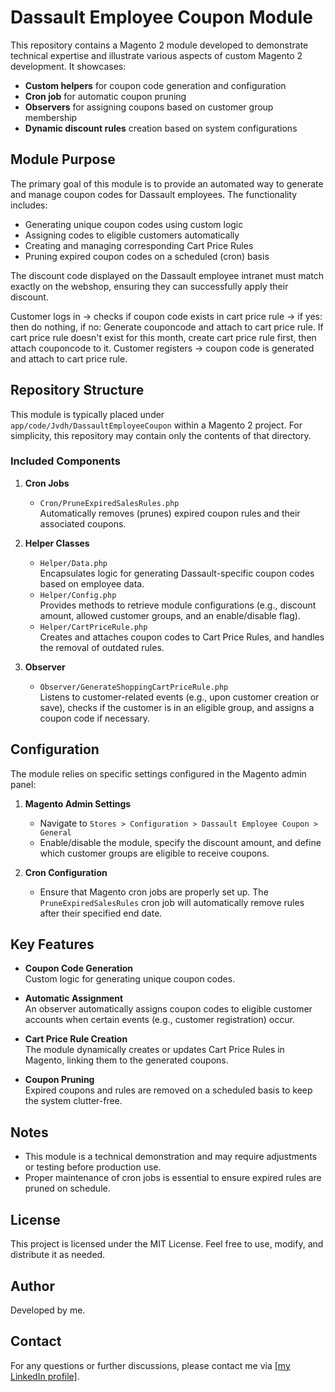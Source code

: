 # Dassault Employee Coupon Module

This repository contains a Magento 2 module developed to demonstrate technical expertise and illustrate various aspects of custom Magento 2 development. It showcases:

- **Custom helpers** for coupon code generation and configuration  
- **Cron job** for automatic coupon pruning  
- **Observers** for assigning coupons based on customer group membership  
- **Dynamic discount rules** creation based on system configurations

## Module Purpose
The primary goal of this module is to provide an automated way to generate and manage coupon codes for Dassault employees. The functionality includes:
- Generating unique coupon codes using custom logic  
- Assigning codes to eligible customers automatically  
- Creating and managing corresponding Cart Price Rules  
- Pruning expired coupon codes on a scheduled (cron) basis

The discount code displayed on the Dassault employee intranet must match exactly on the webshop, ensuring they can successfully apply their discount.

Customer logs in -> checks if coupon code exists in cart price rule -> if yes: then do nothing, if no: Generate couponcode and attach to cart price rule. If cart price rule doesn't exist for this month, create cart price rule first, then attach couponcode to it.
Customer registers -> coupon code is generated and attach to cart price rule.


## Repository Structure
This module is typically placed under `app/code/Jvdh/DassaultEmployeeCoupon` within a Magento 2 project. For simplicity, this repository may contain only the contents of that directory.

### Included Components
1. **Cron Jobs**  
   - `Cron/PruneExpiredSalesRules.php`  
     Automatically removes (prunes) expired coupon rules and their associated coupons.

2. **Helper Classes**  
   - `Helper/Data.php`  
     Encapsulates logic for generating Dassault-specific coupon codes based on employee data.  
   - `Helper/Config.php`  
     Provides methods to retrieve module configurations (e.g., discount amount, allowed customer groups, and an enable/disable flag).  
   - `Helper/CartPriceRule.php`  
     Creates and attaches coupon codes to Cart Price Rules, and handles the removal of outdated rules.

3. **Observer**  
   - `Observer/GenerateShoppingCartPriceRule.php`  
     Listens to customer-related events (e.g., upon customer creation or save), checks if the customer is in an eligible group, and assigns a coupon code if necessary.

## Configuration
The module relies on specific settings configured in the Magento admin panel:

1. **Magento Admin Settings**  
   - Navigate to `Stores > Configuration > Dassault Employee Coupon > General`  
   - Enable/disable the module, specify the discount amount, and define which customer groups are eligible to receive coupons.

2. **Cron Configuration**  
   - Ensure that Magento cron jobs are properly set up. The `PruneExpiredSalesRules` cron job will automatically remove rules after their specified end date.

## Key Features
- **Coupon Code Generation**  
  Custom logic for generating unique coupon codes.  

- **Automatic Assignment**  
  An observer automatically assigns coupon codes to eligible customer accounts when certain events (e.g., customer registration) occur.

- **Cart Price Rule Creation**  
  The module dynamically creates or updates Cart Price Rules in Magento, linking them to the generated coupons.  

- **Coupon Pruning**  
  Expired coupons and rules are removed on a scheduled basis to keep the system clutter-free.

## Notes
- This module is a technical demonstration and may require adjustments or testing before production use.  
- Proper maintenance of cron jobs is essential to ensure expired rules are pruned on schedule.

## License
This project is licensed under the MIT License. Feel free to use, modify, and distribute it as needed.

## Author
Developed by me.

## Contact
For any questions or further discussions, please contact me via [[my LinkedIn profile]](https://www.linkedin.com/in/jonasvdh/).
```
